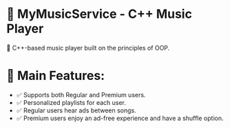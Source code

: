 
# 🎵 MyMusicService - C++ Music Player

🚀 C++-based music player built on the principles of OOP.

# 📌 Main Features:
- ✅ Supports both Regular and Premium users.
- ✅ Personalized playlists for each user.
- ✅ Regular users hear ads between songs.
- ✅ Premium users enjoy an ad-free experience and have a shuffle option.

